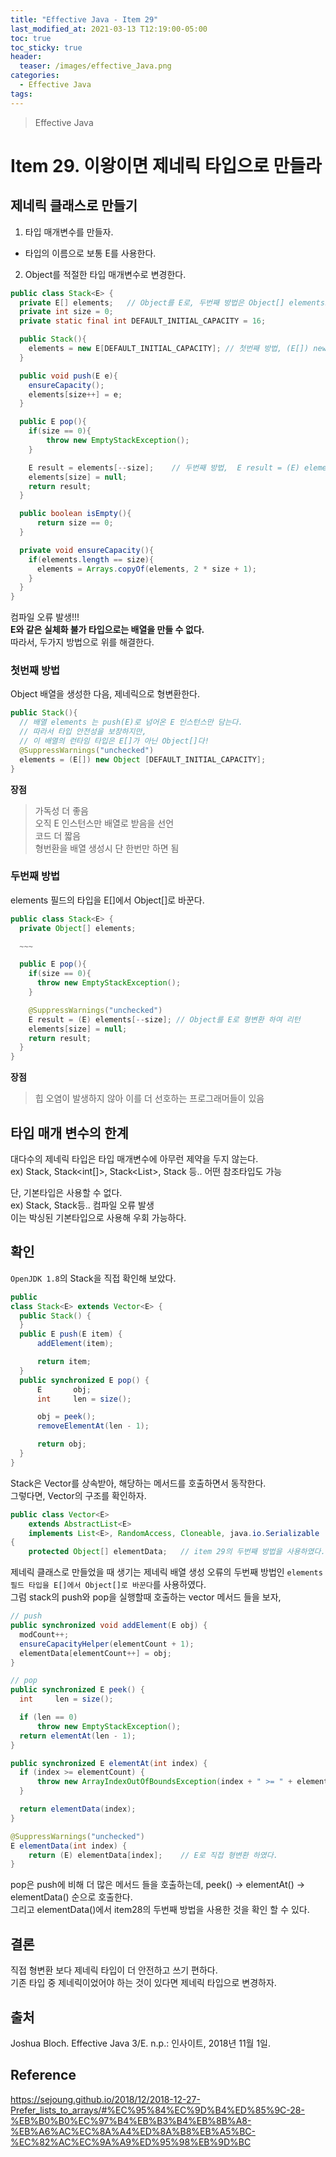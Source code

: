 ```yaml
---
title: "Effective Java - Item 29"
last_modified_at: 2021-03-13 T12:19:00-05:00
toc: true
toc_sticky: true
header:
  teaser: /images/effective_Java.png
categories: 
  - Effective Java
tags:
---
```


> Effective Java

Item 29. 이왕이면 제네릭 타입으로 만들라
=============
## 제네릭 클래스로 만들기
1. 타입 매개변수를 만들자.
- 타입의 이름으로 보통 E를 사용한다.

2. Object를 적절한 타입 매개변수로 변경한다.   

```java
public class Stack<E> {
  private E[] elements;   // Object를 E로, 두번째 방법은 Object[] elements로
  private int size = 0;
  private static final int DEFAULT_INITIAL_CAPACITY = 16;

  public Stack(){
    elements = new E[DEFAULT_INITIAL_CAPACITY]; // 첫번째 방법, (E[]) new Object [DEFAULT_INITIAL_CAPACITY]로 형변환
  }

  public void push(E e){
    ensureCapacity();
    elements[size++] = e;
  }

  public E pop(){
    if(size == 0){
        throw new EmptyStackException();
    }

    E result = elements[--size];    // 두번째 방법,  E result = (E) elements[--size];
    elements[size] = null;
    return result;
  }

  public boolean isEmpty(){
      return size == 0;
  }

  private void ensureCapacity(){
    if(elements.length == size){
      elements = Arrays.copyOf(elements, 2 * size + 1);
    }
  }
}
```
컴파일 오류 발생!!!  
**E와 같은 실체화 불가 타입으로는 배열을 만들 수 없다.**  
따라서, 두가지 방법으로 위를 해결한다.

### 첫번째 방법
Object 배열을 생성한 다음, 제네릭으로 형변환한다.  
```java
public Stack(){
  // 배열 elements 는 push(E)로 넘어온 E 인스턴스만 담는다.
  // 따라서 타입 안전성을 보장하지만,
  // 이 배열의 런타임 타입은 E[]가 아닌 Object[]다!
  @SuppressWarnings("unchecked")
  elements = (E[]) new Object [DEFAULT_INITIAL_CAPACITY];
}
```
**장점**    
> 가독성 더 좋음  
> 오직 E 인스턴스만 배열로 받음을 선언  
> 코드 더 짧음  
> 형번환을 배열 생성시 단 한번만 하면 됨  

### 두번째 방법
elements 필드의 타입을 E[]에서 Object[]로 바꾼다.  
```java
public class Stack<E> {
  private Object[] elements;

  ~~~

  public E pop(){
    if(size == 0){
      throw new EmptyStackException();
    }

    @SuppressWarnings("unchecked")
    E result = (E) elements[--size]; // Object를 E로 형변환 하여 리턴
    elements[size] = null;
    return result;
  }
}
```
**장점**  
> 힙 오염이 발생하지 않아 이를 더 선호하는 프로그래머들이 있음   

## 타입 매개 변수의 한계
대다수의 제네릭 타입은 타입 매개변수에 아무런 제약을 두지 않는다.   
ex) Stack<Object>, Stack<int[]>, Stack<List<String>>, Stack 등.. 어떤 참조타입도 가능   

단, 기본타입은 사용할 수 없다.   
ex) Stack<int>, Stack<double>등.. 컴파일 오류 발생   
이는 박싱된 기본타입으로 사용해 우회 가능하다.  

## 확인
`OpenJDK 1.8`의 Stack을 직접 확인해 보았다.  
```java
public
class Stack<E> extends Vector<E> {
  public Stack() {
  }
  public E push(E item) {
      addElement(item);

      return item;
  }
  public synchronized E pop() {
      E       obj;
      int     len = size();

      obj = peek();
      removeElementAt(len - 1);

      return obj;
  } 
}
```
Stack은 Vector<E>를 상속받아, 해당하는 메서드를 호출하면서 동작한다.  
그렇다면, Vector<E>의 구조를 확인하자.  
```java
public class Vector<E>
    extends AbstractList<E>
    implements List<E>, RandomAccess, Cloneable, java.io.Serializable
{
    protected Object[] elementData;   // item 29의 두번째 방법을 사용하였다.  
```
제네릭 클래스로 만들었을 때 생기는 제네릭 배열 생성 오류의 두번째 방법인 `elements 필드 타입을 E[]에서 Object[]로 바꾼다`를 사용하였다.  
그럼 stack의 push와 pop을 실행할때 호출하는 vector 메서드 들을 보자,  
```java
// push
public synchronized void addElement(E obj) {
  modCount++;
  ensureCapacityHelper(elementCount + 1);
  elementData[elementCount++] = obj;
}
```
```java
// pop
public synchronized E peek() {
  int     len = size();

  if (len == 0)
      throw new EmptyStackException();
  return elementAt(len - 1);
}

public synchronized E elementAt(int index) {
  if (index >= elementCount) {
      throw new ArrayIndexOutOfBoundsException(index + " >= " + elementCount);
  }

  return elementData(index);
}

@SuppressWarnings("unchecked")
E elementData(int index) {
    return (E) elementData[index];    // E로 직접 형변환 하였다.  
}
```
pop은 push에 비해 더 많은 메서드 들을 호출하는데,  peek() -> elementAt() -> elementData() 순으로 호출한다.  
그리고 elementData()에서 item28의 두번째 방법을 사용한 것을 확인 할 수 있다.  

## 결론
직접 형변환 보다 제네릭 타입이 더 안전하고 쓰기 편하다.  
기존 타입 중 제네릭이었어야 하는 것이 있다면 제네릭 타입으로 변경하자.  

## 출처
Joshua Bloch. Effective Java 3/E. n.p.: 인사이트, 2018년 11월 1일.  

## Reference
<https://sejoung.github.io/2018/12/2018-12-27-Prefer_lists_to_arrays/#%EC%95%84%EC%9D%B4%ED%85%9C-28-%EB%B0%B0%EC%97%B4%EB%B3%B4%EB%8B%A8-%EB%A6%AC%EC%8A%A4%ED%8A%B8%EB%A5%BC-%EC%82%AC%EC%9A%A9%ED%95%98%EB%9D%BC>

<!-- ★
<img src="/images/Tech/EJ/문제번호.PNG" width="40%" height="40%">  

-->